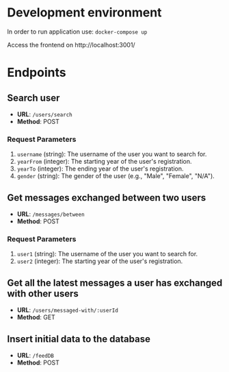 # Development environment

In order to run application use:
      `docker-compose up`

Access the frontend on http://localhost:3001/

# Endpoints

## Search user

- **URL**: `/users/search`
- **Method**: POST

### Request Parameters

1. `username` (string): The username of the user you want to search for.
2. `yearFrom` (integer): The starting year of the user's registration.
3. `yearTo` (integer): The ending year of the user's registration.
4. `gender` (string): The gender of the user (e.g., "Male", "Female", "N/A").

## Get messages exchanged between two users

- **URL**: `/messages/between`
- **Method**: POST

### Request Parameters

1. `user1` (string): The username of the user you want to search for.
2. `user2` (integer): The starting year of the user's registration.

## Get all the latest messages a user has exchanged with other users

- **URL**: `/users/messaged-with/:userId`
- **Method**: GET

## Insert initial data to the database

- **URL**: `/feedDB`
- **Method**: POST